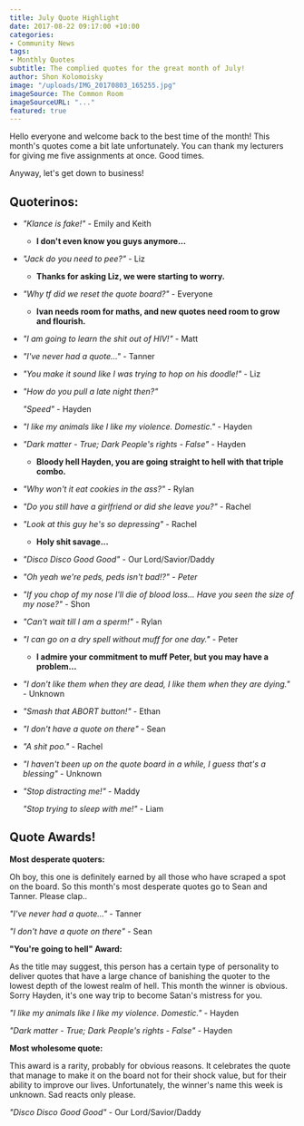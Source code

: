 ```yaml
---
title: July Quote Highlight
date: 2017-08-22 09:17:00 +10:00
categories:
- Community News
tags:
- Monthly Quotes
subtitle: The complied quotes for the great month of July!
author: Shon Kolomoisky
image: "/uploads/IMG_20170803_165255.jpg"
imageSource: The Common Room
imageSourceURL: "..."
featured: true
---
```


Hello everyone and welcome back to the best time of the month! This month's quotes come a bit late unfortunately. You can thank my lecturers for giving me five assignments at once. Good times.

Anyway, let's get down to business!

## Quoterinos:

* *"Klance is fake!"* - Emily and Keith

  * **I don't even know you guys anymore...**

* *"Jack do you need to pee?"* - Liz

  * **Thanks for asking Liz, we were starting to worry.**

* *"Why tf did we reset the quote board?"* - Everyone

  * **Ivan needs room for maths, and new quotes need room to grow and flourish.**

* *"I am going to learn the shit out of HIV!"* - Matt

* *"I've never had a quote..."* - Tanner

* *"You make it sound like I was trying to hop on his doodle!"* - Liz

* *"How do you pull a late night then?"*

  *"Speed"* - Hayden

* *"I like my animals like I like my violence. Domestic."* - Hayden

* *"Dark matter - True; Dark People's rights - False"* - Hayden

  * **Bloody hell Hayden, you are going straight to hell with that triple combo.**

* *"Why won't it eat cookies in the ass?"* - Rylan

* *"Do you still have a girlfriend or did she leave you?"* - Rachel

* *"Look at this guy he's so depressing"* - Rachel

  * **Holy shit savage...**

* *"Disco Disco Good Good"* - Our Lord/Savior/Daddy

* *"Oh yeah we're peds, peds isn't bad!?" - Peter*

* *"If you chop of my nose I'll die of blood loss... Have you seen the size of my nose?"* - Shon

* *"Can't wait till I am a sperm!"* - Rylan

* *"I can go on a dry spell without muff for one day."* - Peter

  * **I admire your commitment to muff Peter, but you may have a problem...**

* *"I don't like them when they are dead, I like them when they are dying."* - Unknown

* *"Smash that ABORT button!"* - Ethan

* *"I don't have a quote on there"* - Sean

* *"A shit poo."* - Rachel

* *"I haven't been up on the quote board in a while, I guess that's a blessing"* - Unknown

* *"Stop distracting me!"* - Maddy

  *"Stop trying to sleep with me!"* - Liam

## Quote Awards!

**Most desperate quoters:**

Oh boy, this one is definitely earned by all those who have scraped a spot on the board. So this month's most desperate quotes go to Sean and Tanner. Please clap..

*"I've never had a quote..."* - Tanner

*"I don't have a quote on there"* - Sean

**"You're going to hell" Award:**

As the title may suggest, this person has a certain type of personality to deliver quotes that have a large chance of banishing the quoter to the lowest depth of the lowest realm of hell. This month the winner is obvious. Sorry Hayden, it's one way trip to become Satan's mistress for you.

*"I like my animals like I like my violence. Domestic."* - Hayden

*"Dark matter - True; Dark People's rights - False"* - Hayden

**Most wholesome quote:**

This award is a rarity, probably for obvious reasons. It celebrates the quote that manage to make it on the board not for their shock value, but for their ability to improve our lives. Unfortunately, the winner's name this week is unknown. Sad reacts only please.

*"Disco Disco Good Good"* - Our Lord/Savior/Daddy